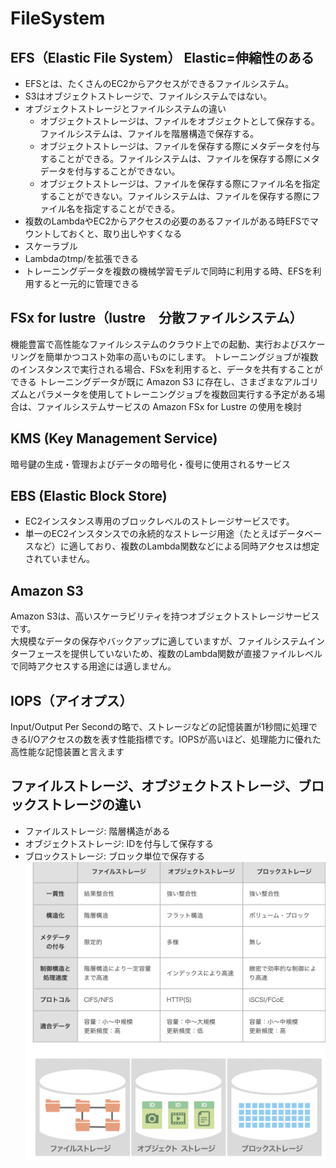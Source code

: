 # FileSystem
## EFS（Elastic File System） Elastic=伸縮性のある
- EFSとは、たくさんのEC2からアクセスができるファイルシステム。
- S3はオブジェクトストレージで、ファイルシステムではない。
- オブジェクトストレージとファイルシステムの違い
  - オブジェクトストレージは、ファイルをオブジェクトとして保存する。ファイルシステムは、ファイルを階層構造で保存する。
  - オブジェクトストレージは、ファイルを保存する際にメタデータを付与することができる。ファイルシステムは、ファイルを保存する際にメタデータを付与することができない。
  - オブジェクトストレージは、ファイルを保存する際にファイル名を指定することができない。ファイルシステムは、ファイルを保存する際にファイル名を指定することができる。
- 複数のLambdaやEC2からアクセスの必要のあるファイルがある時EFSでマウントしておくと、取り出しやすくなる
- スケーラブル
- Lambdaのtmp/を拡張できる
- トレーニングデータを複数の機械学習モデルで同時に利用する時、EFSを利用すると一元的に管理できる


## FSx for lustre（lustre　分散ファイルシステム）
機能豊富で高性能なファイルシステムのクラウド上での起動、実行およびスケーリングを簡単かつコスト効率の高いものにします。
トレーニングジョブが複数のインスタンスで実行される場合、FSxを利用すると、データを共有することができる
トレーニングデータが既に Amazon S3 に存在し、さまざまなアルゴリズムとパラメータを使用してトレーニングジョブを複数回実行する予定がある場合は、ファイルシステムサービスの Amazon FSx for Lustre の使用を検討

## KMS (Key Management Service)
暗号鍵の生成・管理およびデータの暗号化・復号に使用されるサービス

## EBS (Elastic Block Store)
- EC2インスタンス専用のブロックレベルのストレージサービスです。  
- 単一のEC2インスタンスでの永続的なストレージ用途（たとえばデータベースなど）に適しており、複数のLambda関数などによる同時アクセスは想定されていません。

## Amazon S3
Amazon S3は、高いスケーラビリティを持つオブジェクトストレージサービスです。  
大規模なデータの保存やバックアップに適していますが、ファイルシステムインターフェースを提供していないため、複数のLambda関数が直接ファイルレベルで同時アクセスする用途には適しません。

## IOPS（アイオプス）
Input/Output Per Secondの略で、ストレージなどの記憶装置が1秒間に処理できるI/Oアクセスの数を表す性能指標です。IOPSが高いほど、処理能力に優れた高性能な記憶装置と言えます


## ファイルストレージ、オブジェクトストレージ、ブロックストレージの違い
- ファイルストレージ: 階層構造がある
- オブジェクトストレージ: IDを付与して保存する
- ブロックストレージ: ブロック単位で保存する
![strage](<images/スクリーンショット 2025-02-24 22.50.00.png>)